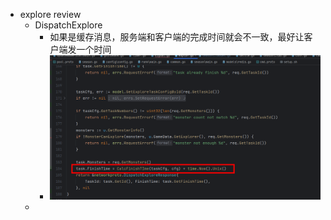 - explore review
	- DispatchExplore
		- 如果是缓存消息，服务端和客户端的完成时间就会不一致，最好让客户端发一个时间
		- ![image.png](../assets/image_1704946136605_0.png)
	-